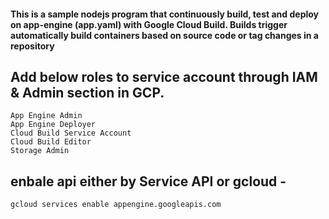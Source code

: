 
#### This is a sample nodejs program that continuously build, test and deploy on app-engine (app.yaml) with Google Cloud Build. Builds trigger automatically build containers based on source code or tag changes in a repository

## Add below roles to service account through IAM & Admin section in GCP.

    App Engine Admin
    App Engine Deployer
    Cloud Build Service Account
    Cloud Build Editor
    Storage Admin
    
## enbale api either by Service API or gcloud - 

    gcloud services enable appengine.googleapis.com
